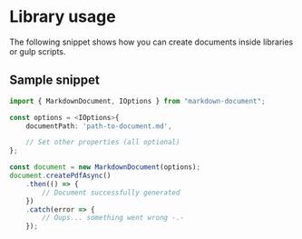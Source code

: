 # Library usage
The following snippet shows how you can create documents inside libraries or gulp scripts.

## Sample snippet
```typescript
import { MarkdownDocument, IOptions } from "markdown-document";

const options = <IOptions>{
    documentPath: 'path-to-document.md',

    // Set other properties (all optional)
};

const document = new MarkdownDocument(options);
document.createPdfAsync()
    .then(() => {
        // Document successfully generated
    })
    .catch(error => {
        // Oups... something went wrong -.-
    });
```